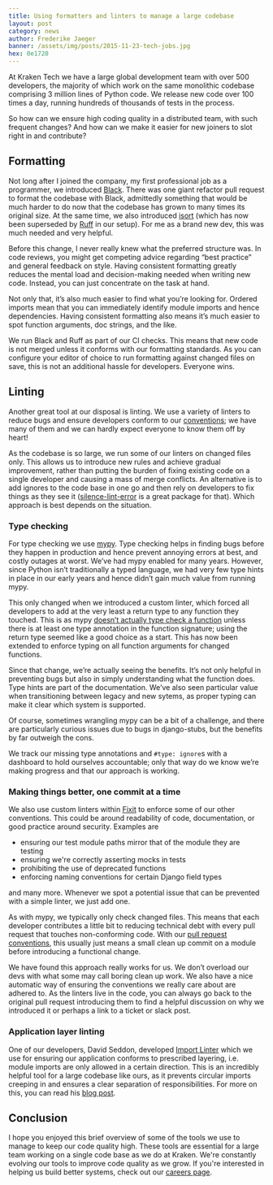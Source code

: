 ```yaml
---
title: Using formatters and linters to manage a large codebase
layout: post
category: news
author: Frederike Jaeger
banner: /assets/img/posts/2015-11-23-tech-jobs.jpg
hex: 0e1720
---
```


At Kraken Tech we have a large global development team with over 500 developers, 
the majority of which work on the same monolithic codebase comprising 3 million 
lines of Python code. We release new code over 100 times a day, running hundreds 
of thousands of tests in the process.

So how can we ensure high coding quality in a distributed team, with such 
frequent changes? And how can we make it easier for new joiners to slot right 
in and contribute?

## Formatting

Not long after I joined the company, my first professional job as a programmer, 
we introduced [Black](https://Black.readthedocs.io/en/stable/). There was one 
giant refactor pull request to format the codebase with Black, admittedly 
something that would be much harder to do now that the codebase has grown to 
many times its original size. At the same time, we also introduced 
[isort](https://pycqa.github.io/isort/) (which has now been superseded 
by [Ruff](https://docs.astral.sh/ruff/) in our setup). For me as a brand new 
dev, this was much needed and very helpful.

Before this change, I never really knew what the preferred structure was. 
In code reviews, you might get competing advice regarding “best practice” 
and general feedback on style. Having consistent formatting greatly reduces 
the mental load and decision-making needed when writing new code. Instead, 
you can just concentrate on the task at hand.

Not only that, it’s also much easier to find what you’re looking for. Ordered 
imports mean that you can immediately identify module imports and hence dependencies. 
Having consistent formatting also means it’s much easier to spot function arguments, 
doc strings, and the like.

We run Black and Ruff as part of our CI checks. This means that new code is 
not merged unless it conforms with our formatting standards. As you can 
configure your editor of choice to run formatting against changed files on 
save, this is not an additional hassle for developers. Everyone wins. 

## Linting

Another great tool at our disposal is linting. We use a variety of linters to 
reduce bugs and ensure developers conform to our [conventions](https://github.com/octoenergy/conventions); 
we have many of them and we can hardly expect everyone to know them off by heart!

As the codebase is so large, we run some of our linters on changed files only. 
This allows us to introduce new rules and achieve gradual improvement, rather 
than putting the burden of fixing existing code on a single developer and 
causing a mass of merge conflicts. An alternative is to add ignores to the 
code base in one go and then rely on developers to fix things as they see 
it ([silence-lint-error](https://pypi.org/project/silence-lint-error/) is a 
great package for that). Which approach is best depends on the situation.

### Type checking

For type checking we use [mypy](https://mypy.readthedocs.io/en/stable/). 
Type checking helps in finding bugs before they happen in production and 
hence prevent annoying errors at best, and costly outages at worst. We’ve 
had mypy enabled for many years. However, since Python isn’t traditionally a 
typed language, we had very few type hints in place in our early years and 
hence didn’t gain much value from running mypy.

This only changed when we introduced a custom linter, which forced all 
developers to add at the very least a return type to any function they 
touched. This is as mypy [doesn’t actually type check a function](https://mypy.readthedocs.io/en/stable/common_issues.html#no-errors-reported-for-obviously-wrong-code) 
unless there is at least one type annotation in the function signature; 
using the return type seemed like a good choice as a start. This has now 
been extended to enforce typing on all function arguments for changed functions.

Since that change, we’re actually seeing the benefits. It’s not only 
helpful in preventing bugs but also in simply understanding what the function 
does. Type hints are part of the documentation. We’ve also seen particular 
value when transitioning between legacy and new sytems, as proper typing can 
make it clear which system is supported.

Of course, sometimes wrangling mypy can be a bit of a challenge, and there 
are particularly curious issues due to bugs in django-stubs, but the benefits 
by far outweigh the cons.

We track our missing type annotations and `#type: ignore`s with a dashboard to 
hold ourselves accountable; only that way do we know we’re making progress and 
that our approach is working.

### Making things better, one commit at a time

We also use custom linters within [Fixit](https://fixit.readthedocs.io/en/stable/) 
to enforce some of our other conventions. This could be around readability of 
code, documentation, or good practice around security. Examples are
* ensuring our test module paths mirror that of the module they are testing 
* ensuring we're correctly asserting mocks in tests
* prohibiting the use of deprecated functions
* enforcing naming conventions for certain Django field types

and many more. Whenever we spot a potential issue that can be prevented with a 
simple linter, we just add one. 

As with mypy, we typically only check changed files. This means that each 
developer contributes a little bit to reducing technical debt with every 
pull request that touches non-conforming code. With our 
[pull request conventions](https://tech.octopus.energy/news/2023/06/21/pull-request-conventions.html), 
this usually just means a small clean up commit on a module before introducing a functional change.

We have found this approach really works for us. We don’t overload our devs 
with what some may call boring clean up work. We also have a nice automatic 
way of ensuring the conventions we really care about are adhered to. As the 
linters live in the code, you can always go back to the original pull request 
introducing them to find a helpful discussion on why we introduced it or 
perhaps a link to a ticket or slack post. 


### Application layer linting

One of our developers, David Seddon, developed 
[Import Linter](https://github.com/seddonym/import-linter) which we use for 
ensuring our application conforms to prescribed layering, i.e. module imports 
are only allowed in a certain direction. This is an incredibly helpful tool 
for a large codebase like ours, as it prevents circular imports creeping in 
and ensures a clear separation of responsibilities. For more on this, you can 
read his [blog post](https://blog.europython.eu/kraken-technologies-how-we-organize-our-very-large-pythonmonolith/). 

## Conclusion

I hope you enjoyed this brief overview of some of the tools we use to manage 
to keep our code quality high. These tools are essential for a large team 
working on a single code base as we do at Kraken. We're constantly evolving 
our tools to improve code quality as we grow. If you're interested in helping 
us build better systems, check out our [careers page](https://octopus.energy/careers/).